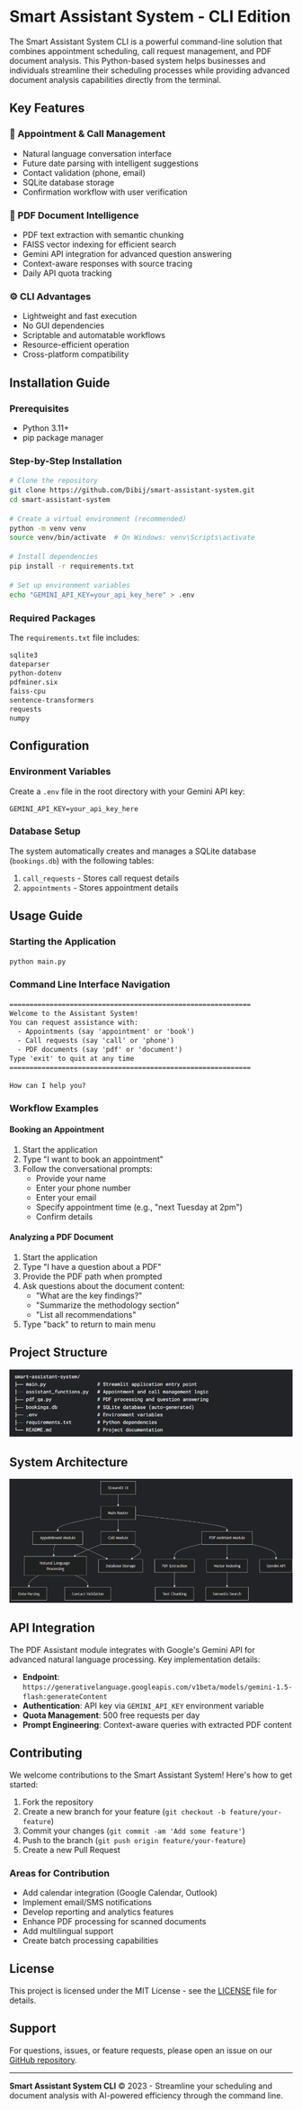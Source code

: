# Smart Assistant System - CLI Edition

The Smart Assistant System CLI is a powerful command-line solution that combines appointment scheduling, call request management, and PDF document analysis. This Python-based system helps businesses and individuals streamline their scheduling processes while providing advanced document analysis capabilities directly from the terminal.

## Key Features

### 💼 Appointment & Call Management
- Natural language conversation interface
- Future date parsing with intelligent suggestions
- Contact validation (phone, email)
- SQLite database storage
- Confirmation workflow with user verification

### 📄 PDF Document Intelligence
- PDF text extraction with semantic chunking
- FAISS vector indexing for efficient search
- Gemini API integration for advanced question answering
- Context-aware responses with source tracing
- Daily API quota tracking

### ⚙️ CLI Advantages
- Lightweight and fast execution
- No GUI dependencies
- Scriptable and automatable workflows
- Resource-efficient operation
- Cross-platform compatibility

## Installation Guide

### Prerequisites
- Python 3.11+
- pip package manager

### Step-by-Step Installation
```bash
# Clone the repository
git clone https://github.com/Dibij/smart-assistant-system.git
cd smart-assistant-system

# Create a virtual environment (recommended)
python -m venv venv
source venv/bin/activate  # On Windows: venv\Scripts\activate

# Install dependencies
pip install -r requirements.txt

# Set up environment variables
echo "GEMINI_API_KEY=your_api_key_here" > .env
```

### Required Packages
The `requirements.txt` file includes:
```
sqlite3
dateparser
python-dotenv
pdfminer.six
faiss-cpu
sentence-transformers
requests
numpy
```

## Configuration

### Environment Variables
Create a `.env` file in the root directory with your Gemini API key:
```
GEMINI_API_KEY=your_api_key_here
```

### Database Setup
The system automatically creates and manages a SQLite database (`bookings.db`) with the following tables:
1. `call_requests` - Stores call request details
2. `appointments` - Stores appointment details

## Usage Guide

### Starting the Application
```bash
python main.py
```

### Command Line Interface Navigation
```
============================================================
Welcome to the Assistant System!
You can request assistance with:
  - Appointments (say 'appointment' or 'book')
  - Call requests (say 'call' or 'phone')
  - PDF documents (say 'pdf' or 'document')
Type 'exit' to quit at any time
============================================================

How can I help you?
```

### Workflow Examples

#### Booking an Appointment
1. Start the application
2. Type "I want to book an appointment"
3. Follow the conversational prompts:
   - Provide your name
   - Enter your phone number
   - Enter your email
   - Specify appointment time (e.g., "next Tuesday at 2pm")
   - Confirm details

#### Analyzing a PDF Document
1. Start the application
2. Type "I have a question about a PDF"
3. Provide the PDF path when prompted
4. Ask questions about the document content:
   - "What are the key findings?"
   - "Summarize the methodology section"
   - "List all recommendations"
5. Type "back" to return to main menu

## Project Structure
![alt text](image.png)

## System Architecture

![alt text](image-1.png)

## API Integration

The PDF Assistant module integrates with Google's Gemini API for advanced natural language processing. Key implementation details:

- **Endpoint**: `https://generativelanguage.googleapis.com/v1beta/models/gemini-1.5-flash:generateContent`
- **Authentication**: API key via `GEMINI_API_KEY` environment variable
- **Quota Management**: 500 free requests per day
- **Prompt Engineering**: Context-aware queries with extracted PDF content

## Contributing

We welcome contributions to the Smart Assistant System! Here's how to get started:

1. Fork the repository
2. Create a new branch for your feature (`git checkout -b feature/your-feature`)
3. Commit your changes (`git commit -am 'Add some feature'`)
4. Push to the branch (`git push origin feature/your-feature`)
5. Create a new Pull Request

### Areas for Contribution
- Add calendar integration (Google Calendar, Outlook)
- Implement email/SMS notifications
- Develop reporting and analytics features
- Enhance PDF processing for scanned documents
- Add multilingual support
- Create batch processing capabilities

## License

This project is licensed under the MIT License - see the [LICENSE](LICENSE) file for details.

## Support

For questions, issues, or feature requests, please open an issue on our [GitHub repository](https://github.com/Dibij/smart-assistant-system).

---

**Smart Assistant System CLI** © 2023 - Streamline your scheduling and document analysis with AI-powered efficiency through the command line.
